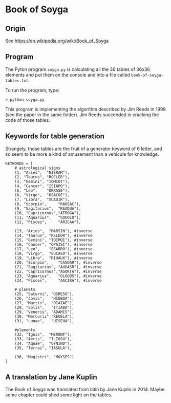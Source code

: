 # Book of Soyga

## Origin

See https://en.wikipedia.org/wiki/Book_of_Soyga

## Program

The Pyton program `soyga.py` is calculating all the 36 tables of 36x36 elements and put them on the console and into a file called `book-of-soyga-tables.txt`.

To run the program, type:

```
> python soyga.py
```

This program is implementing the algorithm described by Jim Reeds in 1998 (see the paper in the same folder). Jim Reeds succeeded in cracking the code of those tables.

## Keywords for table generation

Strangely, those tables are the fruit of a generator keyword of 6 letter, and so seem to be more a kind of amusement than a vehicule for knowledge.

```
KEYWORDS = [
    # astrological signs
    (1, "Aries",  "NISRAM"),
    (2, "Taurus", "ROELER"),
    (3, "Gemini", "IOMIOT"),
    (4, "Cancer", "ISIAPO"),
    (5, "Leo",    "ORRASE"),
    (6, "Virgo",  "OSACUE"),
    (7, "Libra",  "XUAUIR"),
    (8, "Scorpio",     "RAOSAC"),
    (9, "Sagitarius",  "RSADUA"),
    (10, "Capricornus","ATROGA"),
    (11, "Aquarius",   "SDUOLO"),
    (12, "Pisces",     "ARICAA"),

    (13, "Aries",  "MARSIN"), #inverse
    (14, "Taurus", "RELEOR"), #inverse
    (15, "Gemini", "TOIMOI"), #inverse
    (16, "Cancer", "OPAISI"), #inverse
    (17, "Leo",    "ESARRO"), #inverse
    (18, "Virgo",  "EUCASO"), #inverse
    (19, "Libra",  "RIUAUX"), #inverse
    (20, "Scorpio",    "CASOAR"), #inverse
    (21, "Sagitarius", "AUDASR"), #inverse
    (22, "Capricornus","AGORTA"), #inverse
    (23, "Aquarius",   "OLOUDS"), #inverse
    (24, "Pisces",     "AACIRA"), #inverse

    # planets
    (25, "Saturni", "OSRESO"),
    (26, "Jovis",   "NIEBOA"),
    (27, "Martis",  "OIAIAE"),
    (28, "Solis",   "ITIABA"),
    (29, "Veneris", "ADAMIS"),
    (30, "Mercurii","REUELA"),
    (31, "Lunae",   "UISEUA"),

    #elements
    (32, "Ignis",  "MERONF"),
    (33, "Aeris",  "ILIOSU"),
    (34, "Aquae",  "OYNIND"),
    (35, "Terrai", "IASULA"),

    (36, "Magistri", "MOYSES")
]
```

## A translation by Jane Kuplin

The Book of Soyga was translated from latin by Jane Kuplin in 2014. Maybe some chapter could shed some light on the tables.


